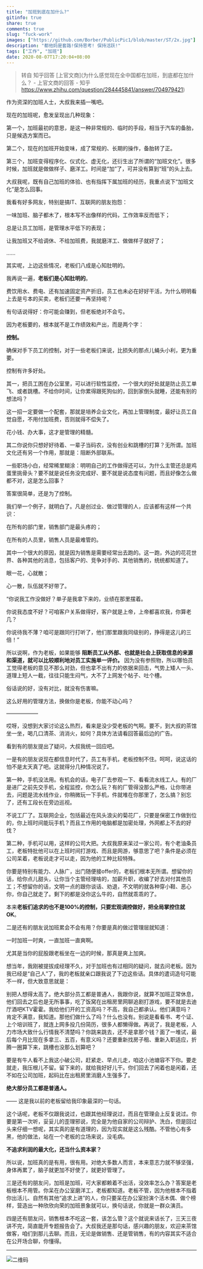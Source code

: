 ```yaml
---
title: "加班到底在加什么?"
gitinfo: true
share: true
comments: true
slug: "fuck-work"
images: ["https://github.com/Borber/PublicPic1/blob/master/ST/2x.jpg"] 
description: "都他妈是套路!保持思考! 保持活跃!"
tags: ["工作", "加班"]
date: 2020-08-07T17:20:04+08:00
---
```


> 转自 知乎回答 [上官文商](为什么感觉现在全中国都在加班，到底都在加什么？ - 上官文商的回答 - 知乎 https://www.zhihu.com/question/284445841/answer/704979421)

作为资深的加班人士，大叔我来插一嘴吧。

现在的加班呢，愈发呈现出几种现象：

第一个，加班最初的意思，是这一种非常规的、临时的手段，相当于汽车的备胎，只是候选方案而已。

第二个，现在的加班开始变味，成了常规的、长期的操作，备胎转了正。

第三个，加班变得程序化、仪式化、虚无化，还衍生出了所谓的“加班文化”。很多时候，加班就是做做样子、磨洋工。时间是“加”了，可并没有算到“班”的头上去。

大叔我呢，既有自己加班的体验、也有指挥下属加班的经历，我重点说下“加班文化”是怎么回事。

我看有好多网友，特别是搞IT、互联网的朋友抱怨：

一味加班、脑子都木了，根本写不出像样的代码，工作效率反而低下；

总是让员工加班，是管理水平低下的表现；

让我加班又不给调休、不给加班费，我就磨洋工、做做样子就好了；

……

其实呢，上边这些情况，老板们八成是心知肚明的。

我再说一遍，**老板们是心知肚明的**。

费饮用水、费电、还有加速固定资产折旧，员工也未必在好好干活，为什么明明看上去是亏本的买卖，老板们还要一再坚持呢？

有句话说得好：你可能会赚到，但老板绝对不会亏。

因为老板要的，根本就不是工作绩效和产出，而是两个字：

**控制。**

确保对手下员工的控制，对于一些老板们来说，比损失的那点儿蝇头小利，更为重要。

控制有许多好处。

其一，把员工困在办公室里，可以进行软性监控，一个很大的好处就是防止员工单飞、或者跳槽。不给你时间，让你累得跟死狗似的，回到家倒头就睡，还能有别的想法吗？

这一招一定要做一个配套，那就是培养企业文化，再加上管理制度，最好让员工自觉自愿，不用付加班费，否则就得不偿失了。

花小钱、办大事，这才是管理的精髓。

其二你说你只想好好待着、一辈子当码农，没有创业和跳槽的打算？无所谓。加班文化还有另一个作用，那就是：阻断外部联系。

一些职场小白，经常稀里糊涂：明明自己的工作做得还可以，为什么主管还总是鸡蛋里挑骨头？要不就是说任务没完成好、要不就是说态度有问题，而且好像怎么做都不对，这是怎么回事？

答案很简单，还是为了控制。

我们举一个例子，就明白了。凡是创过业、做过管理的人，应该都有这样一个共识：

在所有的部门里，销售部门是最头疼的；

在所有的人员里，销售人员是最难管的。

其中一个很大的原因，就是因为销售是需要经常出去跑的。这一跑，外边的花花世界、各种其他的消息，包括客户的、竞争对手的、其他销售的，统统都知道了。

眼一花，心就散；

心一散，队伍就不好带了。



“你说我工作没做好？单子是我拿下来的，业绩在那里摆着。

你说我态度不好？可咱客户关系做得好，客户就是上帝，上帝都喜欢我，你算老几？

你说待我不薄？咱可是跟同行打听了，他们那里跟我同级别的，挣得是这儿的三倍！”



所以说啊，作为老板，如果能够 **阻断员工从外部、也就是社会上获取信息的来源和渠道，就可以比较顺利地对员工实施单一评价。** 因为没有参照物，所以哪怕员工觉得老板的意见不那么对劲，但也拿不出有力的依据来回击，气势上矮人一头、道理上短人一截，往往只能生闷气，大不了上网发个帖子、吐个槽。

俗话说的好，没有对比，就没有伤害嘛。

这么好用的管理方法，换做你是老板，你能不动心吗？

——————

哎呀，没想到大家讨论这么热烈，看来是没少受老板的气啊。要不，到大叔的茶馆坐一坐，喝几口清茶、消消火，如何？具体方法请看回答最后边的广告。

看到有的朋友提出了疑问，大叔我统一回应吧。

一是有的朋友说现在都信息时代了，员工有手机，老板控制不住。呵呵，说这话的怕不是太天真了吧。这就得分几种情况说了。

第一种，手机没法用。有机会的话，电子厂去参观一下、看看流水线工人。有的厂是进厂之前先交手机，全程监控，你怎么玩？有的厂管得没那么严格，让你带进去，问题是流水线作业，你稍微玩一下手机，件就堆在你那里了，怎么搞？别忘了，还有工段长在旁边巡视。

不说工厂了。互联网企业，包括最近在风头浪尖的菊花厂，只要是保密工作做到位的，你上班时间能玩手机？而且工作用的电脑都是加密处理，外网都上不去的好伐？

第二种，手机可以用，这样的公司大把。大叔我原来呆过一家公司，有个老油条员工，老板特批他可以在上班时间打游戏、而且是网游，够意思了吧？条件是必须在公司呆着，老板说走才可以走，因为他的工种比较特殊。

你要是特别有能力、人脉广，出门随便接offer的，老板们根本无所谓。想留你的话，给你点儿甜头，让你当个主管经理啥的，加薪升职，收编了好去对付其他员工；不想留你的话，文明一点的跟你谈话、劝退，不文明的就各种穿小鞋、恶心你，你自己就走了。剩下的都是没你这么牛的，自然就乖乖的了。

本来**老板们追求的也不是100%的控制，只要宏观调控做好，把全局掌控住就OK**。

二是还有的朋友说加班累会不会有用？你要是真的做过管理层就知道：

一时加班一时爽，一直加班一直爽啊。

尤其是当你的屁股跟老板坐在一边的时候，那真是爽上加爽。

想当年，我刚被提拔成经理不久，对于加班也有过相同的疑问，就去问老板。因为我已经是“自己人”了，我的老板就亲口跟我说了下边这些话。具体的遣词造句可能不一样，但大致意思就是：

别把人想得太高了。绝大部分员工都是普通人，我跟你说，就算不加班正常休息，他们回去之后也是无所事事，吃了饭窝在出租房里网聊追剧打游戏，要不就是去迪厅酒吧KTV霍霍。我给他们开的工资高吗？不高，我自己都承认。他们满意吗？肯定不满意，我知道。那他们做什么了吗？什么也没有。别说是看看书、考个证、上个培训班了，就连上网多投几份简历，很多人都懒得做。再说了，我是老板，人力市场大致什么行情我不清楚吗？你跳来跳去，还不是拿那个钱？面了一堆试，最后每个月比现在多拿三、五百，有意义吗？还要重新找房子租、重新入职适应，折腾一圈算下来，跳槽也没那么划算吧？

要是有牛人看不上我这小破公司，赶紧走、早点儿走，咱这小池塘容不下你。要走就走，我压根儿不留。留下来的，就给我好好儿干。你们回去了闲着也是闲着，还不如在公司加班，起码比在出租房里消磨人生强多了。

**绝大部分员工都是普通人。**

—— 这是我以前的老板留给我印象最深的一句话。

这个话呢，老板不仅跟我说过，也跟其他经理说过，而且在管理会上反复说过。你要是第一次听，妥妥儿的歪理邪说，完全是为他自家的公司辩护、洗白，但是回过头来仔细一想呢，其实真的是有道理的，因为现实就是这么残酷。不管他心有多黑，他的做法，站在一个老板的立场来说，没毛病。

**不追求利润的最大化，还当什么资本家？**

所以说，加班真的是有用，很有用。对绝大多数人而言，本来意志力就不够坚强，身体再累了，脑子就更加不好使了，就更好管理了。

三是还有的朋友问，加班是加班，可大家都赖着不出活，没效率怎么办？答案是老板根本不用管。你呆在办公室磨洋工，老板都知道。老板不管，因为他根本不指着你出活儿、自然有其他“追求上进”的人，你只要呆在办公室扮演个活木偶、做个榜样，营造出一种欣欣向荣的加班景象就可以，换句话说，你就是一群众演员。

四是还有朋友问，销售根本不吃这一套，该怎么管？这个就说来话长了，三天三夜讲不完，简直能开专题报告会了。大叔我还是那句话，感兴趣的朋友，欢迎来茶馆做客，咱们到那儿去聊。而且，无论是做销售、还是管销售，有的内容其实不适合在公开场合聊，你懂得。

------------------------------

![二维码](https://www.zhihu.com/qrcode?url=https%3A%2F%2Fwww.zhihu.com%2Fanswer%2F704979421%23showWechatShareTip)